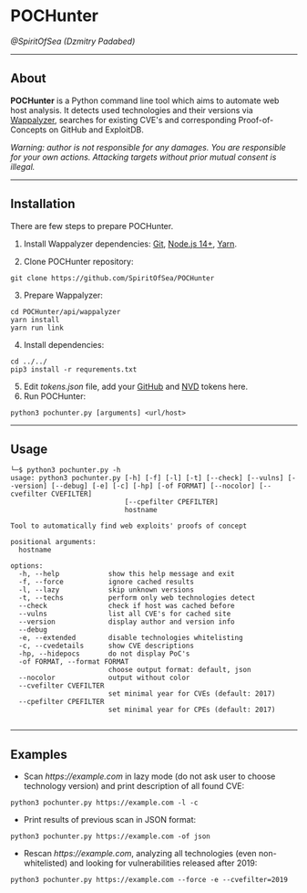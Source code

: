 # POCHunter
_@SpiritOfSea (Dzmitry Padabed)_

------
## About
**POCHunter** is a Python command line tool which aims to automate web host 
analysis. It detects used technologies and their versions via 
[Wappalyzer](https://github.com/wappalyzer/wappalyzer), searches for 
existing CVE's and corresponding Proof-of-Concepts on GitHub and ExploitDB.

_Warning: author is not responsible for any damages. You are responsible 
for your own actions. Attacking targets without prior mutual consent 
is illegal._

------
## Installation
There are few steps to prepare POCHunter.
1. Install Wappalyzer dependencies: [Git](https://git-scm.com/), 
[Node.js 14+](https://nodejs.org/), [Yarn](https://yarnpkg.com/).  

2. Clone POCHunter repository:
```
git clone https://github.com/SpiritOfSea/POCHunter
```

3. Prepare Wappalyzer:
```
cd POCHunter/api/wappalyzer
yarn install
yarn run link
```

4. Install dependencies:

```
cd ../../
pip3 install -r requrements.txt
```

5. Edit _tokens.json_ file, add your [GitHub](https://github.com/settings/tokens/) 
and [NVD](https://nvd.nist.gov/developers/api-key-requested) tokens here.
6. Run POCHunter:
```
python3 pochunter.py [arguments] <url/host>
```

------
## Usage
```
└─$ python3 pochunter.py -h                                                       
usage: python3 pochunter.py [-h] [-f] [-l] [-t] [--check] [--vulns] [--version] [--debug] [-e] [-c] [-hp] [-of FORMAT] [--nocolor] [--cvefilter CVEFILTER]
                            [--cpefilter CPEFILTER]
                            hostname

Tool to automatically find web exploits' proofs of concept

positional arguments:
  hostname

options:
  -h, --help            show this help message and exit
  -f, --force           ignore cached results
  -l, --lazy            skip unknown versions
  -t, --techs           perform only web technologies detect
  --check               check if host was cached before
  --vulns               list all CVE's for cached site
  --version             display author and version info
  --debug
  -e, --extended        disable technologies whitelisting
  -c, --cvedetails      show CVE descriptions
  -hp, --hidepocs       do not display PoC's
  -of FORMAT, --format FORMAT
                        choose output format: default, json
  --nocolor             output without color
  --cvefilter CVEFILTER
                        set minimal year for CVEs (default: 2017)
  --cpefilter CPEFILTER
                        set minimal year for CPEs (default: 2017)
                                                                  
```

-----
## Examples

- Scan _https://example.com_ in lazy mode 
(do not ask user to choose technology version) and print description of all
found CVE:

```
python3 pochunter.py https://example.com -l -c
```

- Print results of previous scan in JSON format:

```
python3 pochunter.py https://example.com -of json
```

- Rescan _https://example.com_, analyzing all technologies 
(even non-whitelisted) and looking for vulnerabilities released after 2019:

```
python3 pochunter.py https://example.com --force -e --cvefilter=2019
```